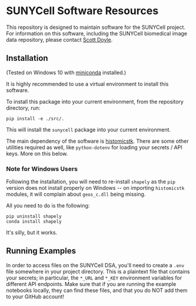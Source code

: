# SUNYCell Software Resources

This repository is designed to maintain software for the SUNYCell project. 
For information on this software, including the SUNYCell biomedical image data repository, please contact [Scott Doyle](mailto:scottdoy@buffalo.edu).

## Installation

(Tested on Windows 10 with [miniconda]() installed.)

It is highly recommended to use a virtual environment to install this software.

To install this package into your current environment, from the repository directory, run:

```
pip install -e ./src/.
```

This will install the `sunycell` package into your current environment. 

The main dependency of the software is [histomicstk](https://github.com/DigitalSlideArchive/HistomicsTK).
There are some other utilities required as well, like `python-dotenv` for loading your secrets / API keys. 
More on this below.

### Note for Windows Users

Following the installation, you will need to re-install `shapely` as the `pip` version does not install properly on Windows -- on importing `histomicstk` modules, it will complain about `geos_c.dll` being missing.

All you need to do is the following:

```
pip uninstall shapely
conda install shapely
```

It's silly, but it works.

## Running Examples

In order to access files on the SUNYCell DSA, you'll need to create a `.env` file somewhere in your project directory. 
This is a plaintext file that contains your secrets; in particular, the `*_URL` and `*_KEY` environment variables for different API endpoints.
Make sure that if you are running the example notebooks locally, they can find these files, and that you do NOT add them to your GitHub account!

